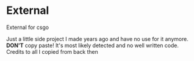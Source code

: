 # External
External for csgo 

Just a little side project I made years ago and have no use for it anymore.<br>
<b>DON'T</b> copy paste! It's most likely detected and no well written code. <br>
Credits to all I copied from back then
